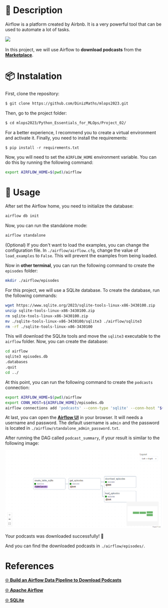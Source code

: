 # 📝 Description

Airflow is a platform created by Airbnb. It is a very powerful tool that can be used to automate a lot of tasks. 

<img src="https://airflow.apache.org/blog/airflow-2.7.0/graph_in_grid.png">

In this project, we will use Airflow to **download podcasts** from the [**Marketplace**]( https://www.marketplace.org/feed/podcast/marketplace/).



# 📦 Instalation

First, clone the repository:

```bash
$ git clone https://github.com/DinizMaths/mlops2023.git
```

Then, go to the project folder:

```bash
$ cd mlops2023/Python_Essentials_for_MLOps/Project_02/
```

For a better experience, I recommend you to create a virtual environment and activate it. Finally, you need to install the requirements:

```
$ pip install -r requirements.txt
```

Now, you will need to set the `AIRFLOW_HOME` environment variable. You can do this by running the following command:

```bash
export AIRFLOW_HOME=$(pwd)/airflow
```

# 🚀 Usage

After set the Airflow home, you need to initialize the database:

```bash
airflow db init
```

Now, you can run the standalone mode:
    
```bash
airflow standalone
```

(Optional) If you don't want to load the examples, you can change the configuration file. In `./airflow/airflow.cfg`, change the value of `load_examples` to `False`. This will prevent the examples from being loaded.

Now in **other terminal**, you can run the following command to create the `episodes` folder:

```bash
mkdir ./airflow/episodes
```

For this project, we will use a SQLite database. To create the database, run the following commands:

```bash
wget https://www.sqlite.org/2023/sqlite-tools-linux-x86-3430100.zip
unzip sqlite-tools-linux-x86-3430100.zip
rm sqlite-tools-linux-x86-3430100.zip
mv ./sqlite-tools-linux-x86-3430100/sqlite3 ./airflow/sqlite3
rm -rf ./sqlite-tools-linux-x86-3430100
```

This will download the SQLite tools and move the `sqlite3` executable to the `airflow` folder. Now, you can create the database:

```bash	
cd airflow
sqlite3 episodes.db
.databases
.quit
cd ../
```

At this point, you can run the following command to create the `podcasts` connection:

```bash
export AIRFLOW_HOME=$(pwd)/airflow
export CONN_HOST=${AIRFLOW_HOME}/episodes.db
airflow connections add 'podcasts' --conn-type 'sqlite' --conn-host "${CONN_HOST}"
```

At last, you can open the [**Airflow UI**](http://localhost:8080/home) in your browser. It will needs a username and password. The default username is `admin` and the password is located in `./airflow/standalone_admin_password.txt`.

After running the DAG called `podcast_summary`, if your result is similar to the following image:

<img src="./imgs/success_airflow.png" >

Your podcasts was downloaded successfully! 🎉

And you can find the downloaded podcasts in `./airflow/episodes/`.

# References

[🌐 **Build an Airflow Data Pipeline to Download Podcasts**](https://app.dataquest.io/c/93/m/999911/build-an-airflow-data-pipeline-to-download-podcasts/)

[🌐 **Apache Airflow**](https://airflow.apache.org)

[🌐 **SQLite**](https://www.sqlite.org/index.html)